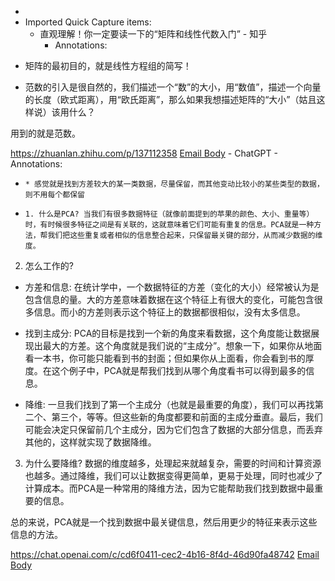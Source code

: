 - 
- Imported Quick Capture items:
    - 直观理解！你一定要读一下的“矩阵和线性代数入门” - 知乎
        - Annotations:

* 矩阵的最初目的，就是线性方程组的简写！

* 范数的引入是很自然的，我们描述一个“数”的大小，用“数值”，描述一个向量的长度（欧式距离），用“欧氏距离”，那么如果我想描述矩阵的“大小”（姑且这样说）该用什么？

用到的就是范数。



https://zhuanlan.zhihu.com/p/137112358 [Email Body](https://files.todoist.com/MoHl58Vqxgrv4XYGbPMZOhFfha9IW3ndd7RonDDp5hpW4vHCDu3P5IHpLSDPYI4k/by/21878347/as/file.html)
    - ChatGPT
        - Annotations:

*     * 感觉就是找到方差较大的某一类数据，尽量保留，而其他变动比较小的某些类型的数据，则不用每个都保留

*     1. 什么是PCA? 当我们有很多数据特征（就像前面提到的苹果的颜色、大小、重量等）时，有时候很多特征之间是有关联的，这就意味着它们可能有重复的信息。PCA就是一种方法，帮我们把这些重复或者相似的信息整合起来，只保留最关键的部分，从而减少数据的维度。

2. 怎么工作的?

* 方差和信息: 在统计学中，一个数据特征的方差（变化的大小）经常被认为是包含信息的量。大的方差意味着数据在这个特征上有很大的变化，可能包含很多信息。而小的方差则表示这个特征上的数据都很相似，没有太多信息。

* 找到主成分: PCA的目标是找到一个新的角度来看数据，这个角度能让数据展现出最大的方差。这个角度就是我们说的“主成分”。想象一下，如果你从地面看一本书，你可能只能看到书的封面；但如果你从上面看，你会看到书的厚度。在这个例子中，PCA就是帮我们找到从哪个角度看书可以得到最多的信息。

* 降维: 一旦我们找到了第一个主成分（也就是最重要的角度），我们可以再找第二个、第三个，等等。但这些新的角度都要和前面的主成分垂直。最后，我们可能会决定只保留前几个主成分，因为它们包含了数据的大部分信息，而丢弃其他的，这样就实现了数据降维。

3. 为什么要降维? 数据的维度越多，处理起来就越复杂，需要的时间和计算资源也越多。通过降维，我们可以让数据变得更简单，更易于处理，同时也减少了计算成本。而PCA是一种常用的降维方法，因为它能帮助我们找到数据中最重要的信息。

总的来说，PCA就是一个找到数据中最关键信息，然后用更少的特征来表示这些信息的方法。



https://chat.openai.com/c/cd6f0411-cec2-4b16-8f4d-46d90fa48742 [Email Body](https://files.todoist.com/OHV9RWgYb7qGEqr5NQFXzhld4lldVRKcPItHmQruZaAWbwuvpJ9xvaVZnYx5BAhb/by/21878347/as/file.html)
